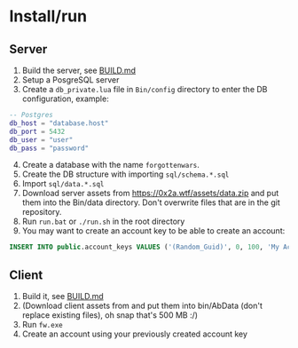 # Install/run

## Server

1. Build the server, see [BUILD.md](BUILD.md)
2. Setup a PosgreSQL server
3. Create a `db_private.lua` file in `Bin/config` directory to enter the DB configuration, example:
~~~lua
-- Postgres
db_host = "database.host"
db_port = 5432
db_user = "user"
db_pass = "password"
~~~
4. Create a database with the name `forgottenwars`.
5. Create the DB structure with importing `sql/schema.*.sql`
6. Import `sql/data.*.sql`
7. Download server assets from https://0x2a.wtf/assets/data.zip and put them into the Bin/data directory. Don't overwrite files that are in the git repository.
8. Run `run.bat` or `./run.sh` in the root directory
9. You may want to create an account key to be able to create an account:
~~~sql
INSERT INTO public.account_keys VALUES ('(Random_Guid)', 0, 100, 'My Account Key', 2, 1, '');
~~~

## Client

1. Build it, see [BUILD.md](BUILD.md)
2. (Download client assets from and put them into bin/AbData (don't replace existing files), oh snap that's 500 MB :/)
3. Run `fw.exe`
4. Create an account using your previously created account key
